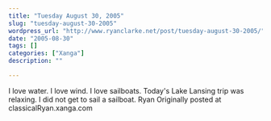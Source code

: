 ```yaml
---
title: "Tuesday August 30, 2005"
slug: "tuesday-august-30-2005"
wordpress_url: "http://www.ryanclarke.net/post/tuesday-august-30-2005/"
date: "2005-08-30"
tags: []
categories: ["Xanga"]
description: ""

---
```


I love water. I love wind. I love sailboats.
 Today's Lake Lansing trip was relaxing.
 I did not get to sail a sailboat.
 Ryan
Originally posted at classicalRyan.xanga.com
